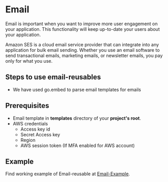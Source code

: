 # Email

Email is important when you want to improve more user engagement on your application. This functionality will keep up-to-date your users about your application.

Amazon SES is a cloud email service provider that can integrate into any application for bulk email sending. Whether you use an email software to send transactional emails, marketing emails, or newsletter emails, you pay only for what you use.

## Steps to use email-reusables
 
- We have used go.embed to parse email templates for emails

## Prerequisites

- Email template in **templates** directory of your **project's root**. 
- AWS credentials
  - Access key id
  - Secret Access key
  - Region
  - AWS session token (If MFA enabled for AWS account)

## Example

Find working example of Email-reusable at [Email-Example](https://github.com/canopas/go-reusables/blob/main/examples/email.go).